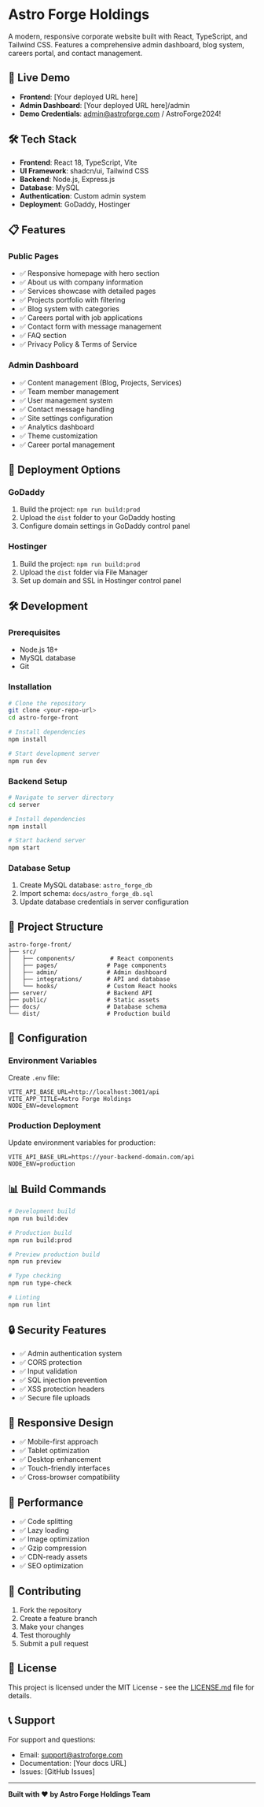 # Astro Forge Holdings

A modern, responsive corporate website built with React, TypeScript, and Tailwind CSS. Features a comprehensive admin dashboard, blog system, careers portal, and contact management.

## 🚀 Live Demo

- **Frontend**: [Your deployed URL here]
- **Admin Dashboard**: [Your deployed URL here]/admin
- **Demo Credentials**: admin@astroforge.com / AstroForge2024!

## 🛠️ Tech Stack

- **Frontend**: React 18, TypeScript, Vite
- **UI Framework**: shadcn/ui, Tailwind CSS
- **Backend**: Node.js, Express.js
- **Database**: MySQL
- **Authentication**: Custom admin system
- **Deployment**: GoDaddy, Hostinger

## 📋 Features

### Public Pages
- ✅ Responsive homepage with hero section
- ✅ About us with company information
- ✅ Services showcase with detailed pages
- ✅ Projects portfolio with filtering
- ✅ Blog system with categories
- ✅ Careers portal with job applications
- ✅ Contact form with message management
- ✅ FAQ section
- ✅ Privacy Policy & Terms of Service

### Admin Dashboard
- ✅ Content management (Blog, Projects, Services)
- ✅ Team member management
- ✅ User management system
- ✅ Contact message handling
- ✅ Site settings configuration
- ✅ Analytics dashboard
- ✅ Theme customization
- ✅ Career portal management

## 🚀 Deployment Options

### GoDaddy
1. Build the project: `npm run build:prod`
2. Upload the `dist` folder to your GoDaddy hosting
3. Configure domain settings in GoDaddy control panel

### Hostinger
1. Build the project: `npm run build:prod`
2. Upload the `dist` folder via File Manager
3. Set up domain and SSL in Hostinger control panel

## 🛠️ Development

### Prerequisites
- Node.js 18+ 
- MySQL database
- Git

### Installation
```bash
# Clone the repository
git clone <your-repo-url>
cd astro-forge-front

# Install dependencies
npm install

# Start development server
npm run dev
```

### Backend Setup
```bash
# Navigate to server directory
cd server

# Install dependencies
npm install

# Start backend server
npm start
```

### Database Setup
1. Create MySQL database: `astro_forge_db`
2. Import schema: `docs/astro_forge_db.sql`
3. Update database credentials in server configuration

## 📁 Project Structure

```
astro-forge-front/
├── src/
│   ├── components/          # React components
│   ├── pages/              # Page components
│   ├── admin/              # Admin dashboard
│   ├── integrations/       # API and database
│   └── hooks/              # Custom React hooks
├── server/                 # Backend API
├── public/                 # Static assets
├── docs/                   # Database schema
└── dist/                   # Production build
```

## 🔧 Configuration

### Environment Variables
Create `.env` file:
```env
VITE_API_BASE_URL=http://localhost:3001/api
VITE_APP_TITLE=Astro Forge Holdings
NODE_ENV=development
```

### Production Deployment
Update environment variables for production:
```env
VITE_API_BASE_URL=https://your-backend-domain.com/api
NODE_ENV=production
```

## 📊 Build Commands

```bash
# Development build
npm run build:dev

# Production build
npm run build:prod

# Preview production build
npm run preview

# Type checking
npm run type-check

# Linting
npm run lint
```

## 🔒 Security Features

- ✅ Admin authentication system
- ✅ CORS protection
- ✅ Input validation
- ✅ SQL injection prevention
- ✅ XSS protection headers
- ✅ Secure file uploads

## 📱 Responsive Design

- ✅ Mobile-first approach
- ✅ Tablet optimization
- ✅ Desktop enhancement
- ✅ Touch-friendly interfaces
- ✅ Cross-browser compatibility

## 🚀 Performance

- ✅ Code splitting
- ✅ Lazy loading
- ✅ Image optimization
- ✅ Gzip compression
- ✅ CDN-ready assets
- ✅ SEO optimization

## 🤝 Contributing

1. Fork the repository
2. Create a feature branch
3. Make your changes
4. Test thoroughly
5. Submit a pull request

## 📄 License

This project is licensed under the MIT License - see the [LICENSE.md](LICENSE.md) file for details.

## 📞 Support

For support and questions:
- Email: support@astroforge.com
- Documentation: [Your docs URL]
- Issues: [GitHub Issues]

---

**Built with ❤️ by Astro Forge Holdings Team**
